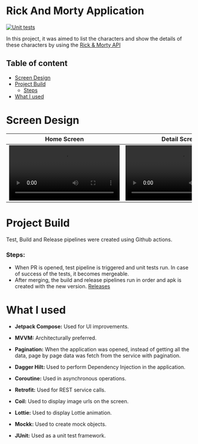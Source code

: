 # Rick And Morty Application
[![Unit tests](https://github.com/esraemirli/RickAndMorty/blob/master/.github/workflows/unit_test.yaml/badge.svg?branch=master)](https://github.com/esraemirli/RickAndMorty/blob/master/.github/workflows/unit_test.yaml)

In this project, it was aimed to list the characters and show the details of these characters by using the [Rick & Morty API](https://rickandmortyapi.com/)

## Table of content

- [Screen Design](#screen-design)
- [Project Build](#project-build)
  - [Steps](#steps)
- [What I used](#what-i-used)


# Screen Design
| Home Screen | Detail Screen | Error Screen |
| ------------ | ---------| ------- | 
| <video src="https://user-images.githubusercontent.com/32676975/232619128-884ef9cb-9312-450b-aea7-cc63ac681540.mov"> | <video src="https://user-images.githubusercontent.com/32676975/232619137-14f00530-bb81-4b57-a7a4-27706310139e.mov"> |<video src="https://user-images.githubusercontent.com/32676975/232619142-1b92d17a-b516-46dd-ab6a-1de520584b8b.mov">|


# Project Build
Test, Build and Release pipelines were created using Github actions.

### Steps: 

- When PR is opened, test pipeline is triggered and unit tests run. In case of success of the tests, it becomes mergeable.
- After merging, the build and release pipelines run in order and apk is created with the new version.
  [Releases](https://github.com/esraemirli/RickAndMorty/releases)

# What I used

- **Jetpack Compose:** Used for UI improvements.

- **MVVM:** Architecturally preferred.

- **Pagination:** When the application was opened, instead of getting all the data, page by page data was fetch from the service with pagination.

- **Dagger Hilt:** Used to perform Dependency Injection in the application.

- **Coroutine:** Used in asynchronous operations.

- **Retrofit:** Used for REST service calls.

- **Coil:** Used to display image urls on the screen.
 
- **Lottie:** Used to display Lottie animation.

- **Mockk:** Used to create mock objects.

- **JUnit:** Used as a unit test framework.

